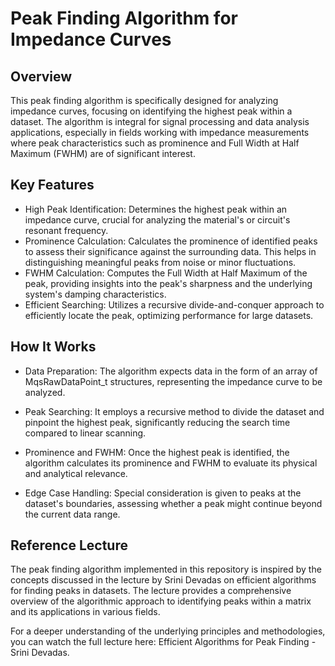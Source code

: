 # Peak Finding Algorithm for Impedance Curves
## Overview
This peak finding algorithm is specifically designed for analyzing impedance curves, focusing on identifying the highest peak within a dataset. The algorithm is integral for signal processing and data analysis applications, especially in fields working with impedance measurements where peak characteristics such as prominence and Full Width at Half Maximum (FWHM) are of significant interest.

## Key Features
- High Peak Identification: Determines the highest peak within an impedance curve, crucial for analyzing the material's or circuit's resonant frequency.
- Prominence Calculation: Calculates the prominence of identified peaks to assess their significance against the surrounding data. This helps in distinguishing meaningful peaks from noise or minor fluctuations.
- FWHM Calculation: Computes the Full Width at Half Maximum of the peak, providing insights into the peak's sharpness and the underlying system's damping characteristics.
- Efficient Searching: Utilizes a recursive divide-and-conquer approach to efficiently locate the peak, optimizing performance for large datasets.

## How It Works
- Data Preparation: The algorithm expects data in the form of an array of MqsRawDataPoint_t structures, representing the impedance curve to be analyzed.

- Peak Searching: It employs a recursive method to divide the dataset and pinpoint the highest peak, significantly reducing the search time compared to linear scanning.

- Prominence and FWHM: Once the highest peak is identified, the algorithm calculates its prominence and FWHM to evaluate its physical and analytical relevance.

- Edge Case Handling: Special consideration is given to peaks at the dataset's boundaries, assessing whether a peak might continue beyond the current data range.

## Reference Lecture
The peak finding algorithm implemented in this repository is inspired by the concepts discussed in the lecture by Srini Devadas on efficient algorithms for finding peaks in datasets. The lecture provides a comprehensive overview of the algorithmic approach to identifying peaks within a matrix and its applications in various fields.

For a deeper understanding of the underlying principles and methodologies, you can watch the full lecture here: Efficient Algorithms for Peak Finding - Srini Devadas.
